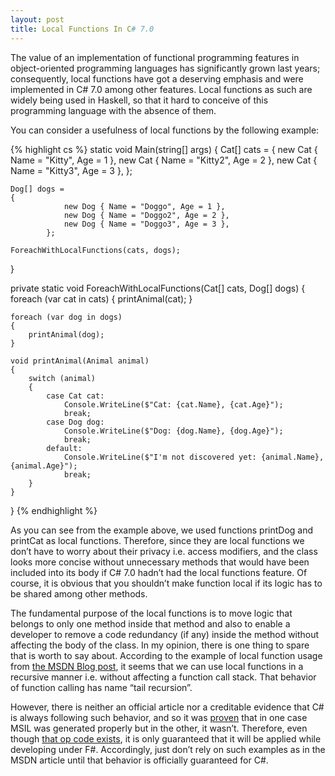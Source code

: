 ```yaml
---
layout: post
title: Local Functions In C# 7.0
---
```


The value of an implementation of functional programming features in object-oriented programming languages has significantly grown last years; consequently, local functions have got a deserving emphasis and were implemented in C# 7.0 among other features. Local functions as such are widely being used in Haskell, so that it hard to conceive of this programming language with the absence of them.

You can consider a usefulness of local functions by the following example:

{% highlight cs %}
static void Main(string[] args)
{
    Cat[] cats =
    {
                new Cat { Name = "Kitty", Age = 1 },
                new Cat { Name = "Kitty2", Age = 2 },
                new Cat { Name = "Kitty3", Age = 3 },
            };

    Dog[] dogs =
    {
                new Dog { Name = "Doggo", Age = 1 },
                new Dog { Name = "Doggo2", Age = 2 },
                new Dog { Name = "Doggo3", Age = 3 },
            };

    ForeachWithLocalFunctions(cats, dogs);
}

private static void ForeachWithLocalFunctions(Cat[] cats, Dog[] dogs)
{
    foreach (var cat in cats)
    {
        printAnimal(cat);
    }

    foreach (var dog in dogs)
    {
        printAnimal(dog);
    }

    void printAnimal(Animal animal)
    {
        switch (animal)
        {
            case Cat cat:
                Console.WriteLine($"Cat: {cat.Name}, {cat.Age}");
                break;
            case Dog dog:
                Console.WriteLine($"Dog: {dog.Name}, {dog.Age}");
                break;
            default:
                Console.WriteLine($"I'm not discovered yet: {animal.Name}, {animal.Age}");
                break;
        }
    }
}
{% endhighlight %}

As you can see from the example above, we used functions printDog and printCat as local functions. Therefore, since they are local functions we don’t have to worry about their privacy i.e. access modifiers, and the class looks more concise without unnecessary methods that would have been included into its body if C# 7.0 hadn’t had the local functions feature.
Of course, it is obvious that you shouldn’t make function local if its logic has to be shared among other methods.

The fundamental purpose of the local functions is to move logic that belongs to only one method inside that method and also to enable a developer to remove a code redundancy (if any) inside the method without affecting the body of the class.
In my opinion, there is one thing to spare that is worth to say about. According to the example of local function usage from [the MSDN Blog post](https://blogs.msdn.microsoft.com/dotnet/2017/03/09/new-features-in-c-7-0/), it seems that we can use local functions in a recursive manner i.e. without affecting a function call stack. That behavior of function calling has name “tail recursion”.

However, there is neither an official article nor a creditable evidence that C# is always following such behavior, and so it was [proven](https://stackoverflow.com/questions/37768876/is-this-tail-recursive-and-could-it-cause-a-stack-overflow-c-sharp-net) that in one case MSIL was generated properly but in the other, it wasn’t. Therefore, even though [that op code exists](https://msdn.microsoft.com/en-us/library/system.reflection.emit.opcodes.tailcall(v=vs.110).aspx), it is only guaranteed that it will be applied while developing under F#. Accordingly, just don’t rely on such examples as in the MSDN article until that behavior is officially guaranteed for C#.

